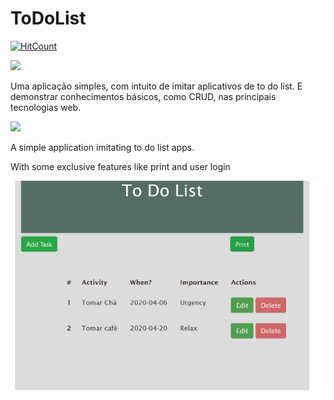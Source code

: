 # ToDoList  

[![HitCount](http://hits.dwyl.com/RodrigoAB93/ToDoList.svg)](http://hits.dwyl.com/RodrigoAB93/ToDoList) 

<img src="https://media.istockphoto.com/vectors/brazil-square-flag-vector-glossy-icon-vector-id996995522?k=6&m=996995522&s=170667a&w=0&h=u6OSTJm9txNeBk5Zm-cPOpaIQHk9ATwoiHLLQkCfxz8=" width="90px"/>  

Uma aplicação simples, com intuito de imitar aplicativos de to do list. E demonstrar conhecimentos básicos, como CRUD, nas principais tecnologias web. 

<img src="https://upload.wikimedia.org/wikipedia/commons/thumb/a/ae/Flag_of_the_United_Kingdom.svg/290px-Flag_of_the_United_Kingdom.svg.png" width="90px"/> 

A simple application imitating to do list apps. 


With some exclusive features like print and user login


![Screen Shot 2020-04-06 at 22 56 55](https://github.com/RodrigoAB93/ToDoList/blob/master/readme.png)

